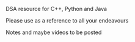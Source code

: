 DSA resource for C++, Python and Java

Please use as a reference to all your endeavours  

Notes and maybe videos to be posted
